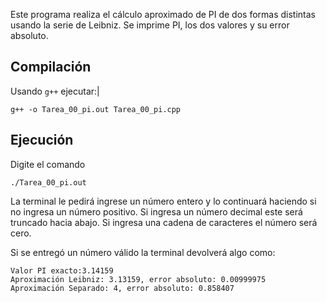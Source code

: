 Este programa realiza el cálculo aproximado de PI de dos formas distintas usando la serie de Leibniz.
Se imprime PI, los dos valores y su error absoluto.

## Compilación
Usando `g++` ejecutar:|

    g++ -o Tarea_00_pi.out Tarea_00_pi.cpp
## Ejecución
Digite el comando

    ./Tarea_00_pi.out

La terminal le pedirá ingrese un número entero y lo continuará haciendo si no ingresa un número positivo. Si ingresa un número decimal este será truncado hacia abajo. Si ingresa una cadena de caracteres el número será cero.

Si se entregó un número válido la terminal devolverá algo como:

    Valor PI exacto:3.14159
    Aproximación Leibniz: 3.13159, error absoluto: 0.00999975
    Aproximación Separado: 4, error absoluto: 0.858407